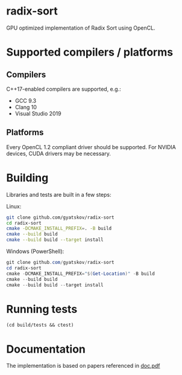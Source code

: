 # radix-sort #
GPU optimized implementation of Radix Sort using OpenCL.

# Supported compilers / platforms #
## Compilers ##
C++17-enabled compilers are supported, e.g.:

 * GCC 9.3
 * Clang 10
 * Visual Studio 2019

## Platforms ##
Every OpenCL 1.2 compliant driver should be supported. For NVIDIA devices, CUDA drivers may be necessary.

# Building #
Libraries and tests are built in a few steps:

Linux:
```bash
git clone github.com/gyatskov/radix-sort
cd radix-sort
cmake -DCMAKE_INSTALL_PREFIX=. -B build
cmake --build build
cmake --build build --target install
```

Windows (PowerShell):
```powershell
git clone github.com/gyatskov/radix-sort
cd radix-sort
cmake -DCMAKE_INSTALL_PREFIX="$(Get-Location)" -B build
cmake --build build
cmake --build build --target install
```

# Running tests #
```
(cd build/tests && ctest)
```

# Documentation #
The implementation is based on papers referenced in [doc.pdf](doc/doc.pdf)
